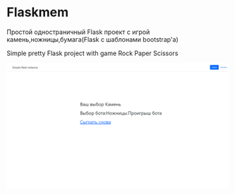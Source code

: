 # Flaskmem
Простой одностраничный Flask проект с игрой камень,ножницы,бумага(Flask с шаблонами bootstrap'a)

Simple pretty Flask project with game Rock Paper Scissors

<img src='intro.png'>
